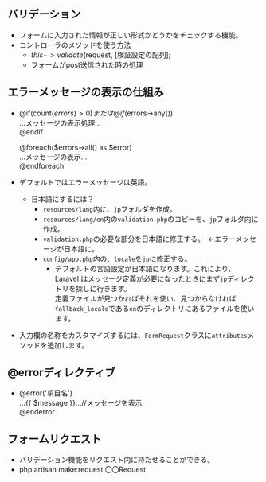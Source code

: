## バリデーション
- フォームに入力された情報が正しい形式かどうかをチェックする機能。
- コントローラのメソッドを使う方法
  - $this->validate($request, [検証設定の配列];  
  - フォームがpost送信された時の処理  

## エラーメッセージの表示の仕組み
- @if(count($errors) > 0)  または  @if($errors->any())  
    ...メッセージの表示処理...  
  @endif  
    
  @foreach($errors->all() as $error)  
    ...メッセージの表示...  
  @endforeach  
  
- デフォルトではエラーメッセージは英語。
  - 日本語にするには？  
    - `resources/lang`内に、`jp`フォルダを作成。  
    - `resources/lang/en`内の`validation.php`のコピーを、`jp`フォルダ内に作成。　　
    - `validation.php`の必要な部分を日本語に修正する。　←エラーメッセージが日本語に。  
    - `config/app.php`内の、`locale`を`jp`に修正する。  
      - デフォルトの言語設定が日本語になります。これにより、Laravel はメッセージ定義が必要になったときにまず`jp`ディレクトリを探しに行きます。  
        定義ファイルが見つかればそれを使い、見つからなければ`fallback_locale`である`en`のディレクトリにあるファイルを使います。
- 入力欄の名称をカスタマイズするには、`FormRequest`クラスに`attributes`メソッドを追加します。
        
## @errorディレクティブ
- @error('項目名')  
  ...{{ $message }}...//メッセージを表示  
  @enderror  
  
## フォームリクエスト
- バリデーション機能をリクエスト内に持たせることができる。  
- php artisan make:request 〇〇Request  
